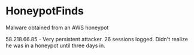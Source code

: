 # HoneypotFinds
Malware obtained from an AWS honeypot



58.218.66.85 - Very persistent attacker. 26 sessions logged. Didn't realize he was in a honeypot until three days in.


